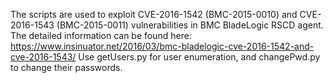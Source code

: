 The scripts are used to exploit CVE-2016-1542 (BMC-2015-0010) and CVE-2016-1543 (BMC-2015-0011) vulnerabilities in BMC BladeLogic RSCD agent. The detailed information can be found here: https://www.insinuator.net/2016/03/bmc-bladelogic-cve-2016-1542-and-cve-2016-1543/
Use getUsers.py for user enumeration, and changePwd.py to change their passwords.
